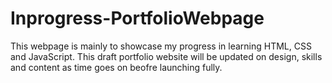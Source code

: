 # Inprogress-PortfolioWebpage
This webpage is mainly to showcase my progress in learning HTML, CSS and JavaScript.
This draft portfolio website will be updated on design, skills and content as time goes on beofre launching fully.
